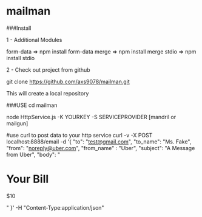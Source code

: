 mailman
=======

###Install

 
1 - Additional Modules 

 form-data   => npm install form-data
 merge  => npm install merge
 stdio => npm install stdio
 
2 - Check out project from github

git clone https://github.com/axs9078/mailman.git

This will create a local repository 



###USE
cd mailman

node HttpService.js -K YOURKEY -S SERVICEPROVIDER [mandril or mailgun]



#use curl to post data to your http service
curl -v -X POST localhost:8888/email -d '{ 
 "to": "test@gmail.com", 
 "to_name": "Ms. Fake",
 "from": "noreply@uber.com", "from_name" : "Uber", 
 "subject": "A Message from Uber", "body": "<h1>Your Bill</h1><p>$10</p>" 
}' -H "Content-Type:application/json"




 


